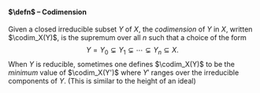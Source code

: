 #### $\defn$ – Codimension
Given a closed irreducible subset $Y$ of $X$, the *codimension* of $Y$ in $X$, written $\codim_X(Y)$, is the supremum over all $n$ such that a choice of the form
$$Y = Y_0 \subsetneq Y_1 \subsetneq \cdots \subsetneq Y_n \subseteq X.$$
When $Y$ is reducible, sometimes one defines $\codim_X(Y)$ to be the *minimum* value of $\codim_X(Y')$ where $Y'$ ranges over the irreducible components of $Y$. (This is similar to the height of an ideal)